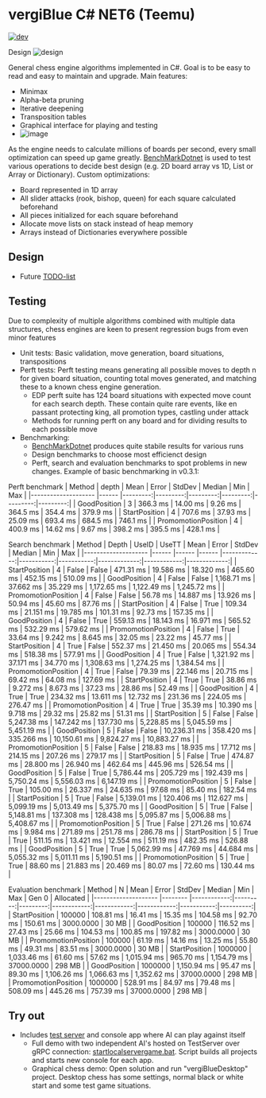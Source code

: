 # vergiBlue C# NET6 (Teemu)
[![dev](https://github.com/vergi40/ChessArena/actions/workflows/vergiblue-build-and-test.yaml/badge.svg?branch=dev)](https://github.com/vergi40/ChessArena/actions) 

Design
![design](https://user-images.githubusercontent.com/16613890/179925168-fd111bb2-de20-4bed-b496-39f78b9fe952.png)

General chess engine algorithms implemented in C#. Goal is to be easy to read and easy to maintain and upgrade. Main features:
* Minimax
* Alpha-beta pruning
* Iterative deepening
* Transposition tables
* Graphical interface for playing and testing
* ![image](https://user-images.githubusercontent.com/16613890/138566824-393fe1c0-8c0b-46e9-b3ea-437e76d23a3e.png)

As the engine needs to calculate millions of boards per second, every small optimization can speed up game greatly. [BenchMarkDotnet](https://github.com/dotnet/BenchmarkDotNet) is used to test various operations to decide best design (e.g. 2D board array vs 1D, List or Array or Dictionary). Custom optimizations:
* Board represented in 1D array
* All slider attacks (rook, bishop, queen) for each square calculated beforehand
* All pieces initialized for each square beforehand
* Allocate move lists on stack instead of heap memory
* Arrays instead of Dictionaries everywhere possible


## Design
* Future [TODO-list](vergiBlue/TODO-list.md)



## Testing
Due to complexity of multiple algorithms combined with multiple data structures, chess engines are keen to present regression bugs from even minor features
* Unit tests: Basic validation, move generation, board situations, transpositions
* Perft tests: Perft testing means generating all possible moves to depth n for given board situation, counting total moves generated, and matching these to a known chess engine generation. 
  * EDP perft suite has 124 board situations with expected move count for each search depth. These contain quite rare events, like en passant protecting king, all promotion types, castling under attack
  * Methods for running perft on any board and for dividing results to each possible move
* Benchmarking: 
  * [BenchMarkDotnet](https://github.com/dotnet/BenchmarkDotNet) produces quite stabile results for various runs
  * Design benchmarks to choose most efficienct design
  * Perft, search and evaluation benchmarks to spot problems in new changes. Example of basic benchmarking in v0.3.1:

Perft benchmark
|              Method | depth |     Mean |    Error |   StdDev |   Median |      Min |      Max |
|-------------------- |------ |---------:|---------:|---------:|---------:|---------:|---------:|
|        GoodPosition |     3 | 366.3 ms | 14.00 ms |  9.26 ms | 364.5 ms | 354.4 ms | 379.9 ms |
|       StartPosition |     4 | 707.6 ms | 37.93 ms | 25.09 ms | 693.4 ms | 684.5 ms | 746.1 ms |
| PromomotionPosition |     4 | 400.9 ms | 14.62 ms |  9.67 ms | 398.2 ms | 395.5 ms | 428.1 ms |


Search benchmark
|              Method | Depth | UseID | UseTT |         Mean |      Error |     StdDev |       Median |         Min |          Max |
|-------------------- |------ |------ |------ |-------------:|-----------:|-----------:|-------------:|------------:|-------------:|
|       StartPosition |     4 | False | False |    471.31 ms |  19.586 ms |  18.320 ms |    465.60 ms |   452.15 ms |    510.09 ms |
|        GoodPosition |     4 | False | False |  1,168.71 ms |  37.662 ms |  35.229 ms |  1,172.65 ms | 1,122.49 ms |  1,245.72 ms |
| PromomotionPosition |     4 | False | False |     56.78 ms |  14.887 ms |  13.926 ms |     50.94 ms |    45.60 ms |     87.76 ms |
|       StartPosition |     4 | False |  True |    109.34 ms |  21.151 ms |  19.785 ms |    101.31 ms |    92.73 ms |    157.35 ms |
|        GoodPosition |     4 | False |  True |    559.13 ms |  18.143 ms |  16.971 ms |    565.52 ms |   532.29 ms |    579.62 ms |
| PromomotionPosition |     4 | False |  True |     33.64 ms |   9.242 ms |   8.645 ms |     32.05 ms |    23.22 ms |     45.77 ms |
|       StartPosition |     4 |  True | False |    552.37 ms |  21.450 ms |  20.065 ms |    554.34 ms |   518.38 ms |    577.91 ms |
|        GoodPosition |     4 |  True | False |  1,321.92 ms |  37.171 ms |  34.770 ms |  1,308.63 ms | 1,274.25 ms |  1,384.54 ms |
| PromomotionPosition |     4 |  True | False |     79.39 ms |  22.146 ms |  20.715 ms |     69.42 ms |    64.08 ms |    127.69 ms |
|       StartPosition |     4 |  True |  True |     38.86 ms |   9.272 ms |   8.673 ms |     37.23 ms |    28.86 ms |     52.49 ms |
|        GoodPosition |     4 |  True |  True |    234.32 ms |  13.611 ms |  12.732 ms |    231.36 ms |   224.05 ms |    276.47 ms |
| PromomotionPosition |     4 |  True |  True |     35.39 ms |  10.390 ms |   9.718 ms |     29.32 ms |    25.82 ms |     51.31 ms |
|       StartPosition |     5 | False | False |  5,247.38 ms | 147.242 ms | 137.730 ms |  5,228.85 ms | 5,045.59 ms |  5,451.19 ms |
|        GoodPosition |     5 | False | False | 10,236.31 ms | 358.420 ms | 335.266 ms | 10,150.61 ms | 9,824.27 ms | 10,883.27 ms |
| PromomotionPosition |     5 | False | False |    218.83 ms |  18.935 ms |  17.712 ms |    214.15 ms |   207.26 ms |    279.17 ms |
|       StartPosition |     5 | False |  True |    474.87 ms |  28.800 ms |  26.940 ms |    462.64 ms |   445.96 ms |    526.54 ms |
|        GoodPosition |     5 | False |  True |  5,786.44 ms | 205.729 ms | 192.439 ms |  5,750.24 ms | 5,556.03 ms |  6,147.19 ms |
| PromomotionPosition |     5 | False |  True |    105.00 ms |  26.337 ms |  24.635 ms |     97.68 ms |    85.40 ms |    182.54 ms |
|       StartPosition |     5 |  True | False |  5,139.01 ms | 120.406 ms | 112.627 ms |  5,099.19 ms | 5,013.49 ms |  5,375.70 ms |
|        GoodPosition |     5 |  True | False |  5,148.81 ms | 137.308 ms | 128.438 ms |  5,095.87 ms | 5,006.88 ms |  5,408.67 ms |
| PromomotionPosition |     5 |  True | False |    271.26 ms |  10.674 ms |   9.984 ms |    271.89 ms |   251.78 ms |    286.78 ms |
|       StartPosition |     5 |  True |  True |    511.15 ms |  13.421 ms |  12.554 ms |    511.19 ms |   482.35 ms |    526.88 ms |
|        GoodPosition |     5 |  True |  True |  5,062.99 ms |  47.769 ms |  44.684 ms |  5,055.32 ms | 5,011.11 ms |  5,190.51 ms |
| PromomotionPosition |     5 |  True |  True |     88.60 ms |  21.883 ms |  20.469 ms |     80.07 ms |    72.60 ms |    130.44 ms |


Evaluation benchmark
|              Method |       N |        Mean |    Error |   StdDev |      Median |         Min |         Max |      Gen 0 | Allocated |
|-------------------- |-------- |------------:|---------:|---------:|------------:|------------:|------------:|-----------:|----------:|
|       StartPosition |  100000 |   108.81 ms | 16.41 ms | 15.35 ms |   104.58 ms |    92.70 ms |   150.61 ms |  3000.0000 |     30 MB |
|        GoodPosition |  100000 |   116.52 ms | 27.43 ms | 25.66 ms |   104.53 ms |   100.85 ms |   197.82 ms |  3000.0000 |     30 MB |
| PromomotionPosition |  100000 |    61.19 ms | 14.16 ms | 13.25 ms |    55.80 ms |    49.31 ms |    83.51 ms |  3000.0000 |     30 MB |
|       StartPosition | 1000000 | 1,033.46 ms | 61.60 ms | 57.62 ms | 1,015.94 ms |   965.70 ms | 1,154.79 ms | 37000.0000 |    298 MB |
|        GoodPosition | 1000000 | 1,150.94 ms | 95.47 ms | 89.30 ms | 1,106.26 ms | 1,066.63 ms | 1,352.62 ms | 37000.0000 |    298 MB |
| PromomotionPosition | 1000000 |   528.91 ms | 84.97 ms | 79.48 ms |   508.09 ms |   445.26 ms |   757.39 ms | 37000.0000 |    298 MB |


## Try out
* Includes [test server](Clients/vergiBlue/TestServer/) and console app where AI can play against itself
	* Full demo with two independent AI's hosted on TestServer over gRPC connection: [startlocalservergame.bat](Clients/vergiBlue/startlocalservergame.bat). Script builds all projects and starts new console for each app.
	* Graphical chess demo: Open solution and run "vergiBlueDesktop" project. Desktop chess has some settings, normal black or white start and some test game situations.


